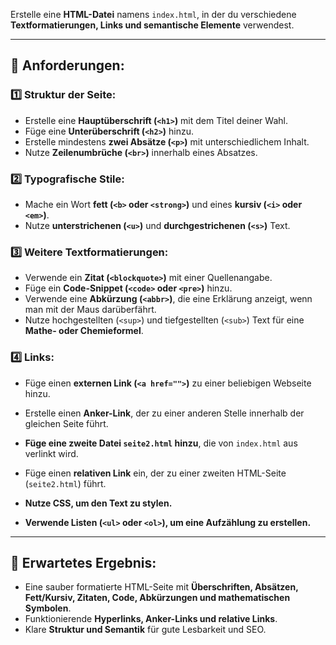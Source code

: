 
Erstelle eine **HTML-Datei** namens `index.html`, in der du verschiedene **Textformatierungen, Links und semantische Elemente** verwendest.

---

## **📌 Anforderungen:**  

### **1️⃣ Struktur der Seite:**  
- Erstelle eine **Hauptüberschrift (`<h1>`)** mit dem Titel deiner Wahl.  
- Füge eine **Unterüberschrift (`<h2>`)** hinzu.  
- Erstelle mindestens **zwei Absätze (`<p>`)** mit unterschiedlichem Inhalt.  
- Nutze **Zeilenumbrüche (`<br>`)** innerhalb eines Absatzes.  

### **2️⃣ Typografische Stile:**  
- Mache ein Wort **fett (`<b>` oder `<strong>`)** und eines **kursiv (`<i>` oder `<em>`)**.  
- Nutze **unterstrichenen (`<u>`)** und **durchgestrichenen (`<s>`)** Text.  

### **3️⃣ Weitere Textformatierungen:**  
- Verwende ein **Zitat (`<blockquote>`)** mit einer Quellenangabe.  
- Füge ein **Code-Snippet (`<code>` oder `<pre>`)** hinzu.  
- Verwende eine **Abkürzung (`<abbr>`)**, die eine Erklärung anzeigt, wenn man mit der Maus darüberfährt.  
- Nutze hochgestellten (`<sup>`) und tiefgestellten (`<sub>`) Text für eine **Mathe- oder Chemieformel**.  

### **4️⃣ Links:**  
- Füge einen **externen Link (`<a href="">`)** zu einer beliebigen Webseite hinzu.  
- Erstelle einen **Anker-Link**, der zu einer anderen Stelle innerhalb der gleichen Seite führt.
- **Füge eine zweite Datei `seite2.html` hinzu**, die von `index.html` aus verlinkt wird.    
- Füge einen **relativen Link** ein, der zu einer zweiten HTML-Seite (`seite2.html`) führt.  

- **Nutze CSS, um den Text zu stylen.**  
- **Verwende Listen (`<ul>` oder `<ol>`), um eine Aufzählung zu erstellen.**  

---

## **📌 Erwartetes Ergebnis:**  
- Eine sauber formatierte HTML-Seite mit **Überschriften, Absätzen, Fett/Kursiv, Zitaten, Code, Abkürzungen und mathematischen Symbolen**.  
- Funktionierende **Hyperlinks, Anker-Links und relative Links**.  
- Klare **Struktur und Semantik** für gute Lesbarkeit und SEO.  
